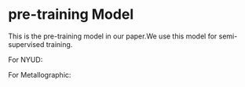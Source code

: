 # pre-training Model
This is the pre-training model in our paper.We use this model for semi-supervised training.

For NYUD: 

For Metallographic: 